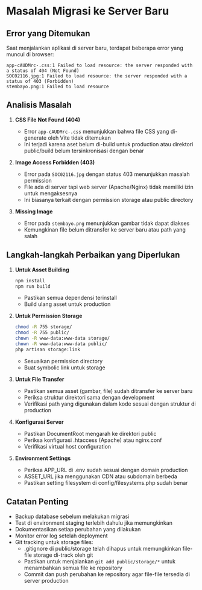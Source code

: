 # Masalah Migrasi ke Server Baru

## Error yang Ditemukan

Saat menjalankan aplikasi di server baru, terdapat beberapa error yang muncul di browser:

```
app-cAUDMrc-.css:1 Failed to load resource: the server responded with a status of 404 (Not Found)
SOC02116.jpg:1 Failed to load resource: the server responded with a status of 403 (Forbidden)
stembayo.png:1 Failed to load resource
```

## Analisis Masalah

1. **CSS File Not Found (404)**
   - Error `app-cAUDMrc-.css` menunjukkan bahwa file CSS yang di-generate oleh Vite tidak ditemukan
   - Ini terjadi karena aset belum di-build untuk production atau direktori public/build belum tersinkronisasi dengan benar

2. **Image Access Forbidden (403)**
   - Error pada `SOC02116.jpg` dengan status 403 menunjukkan masalah permission
   - File ada di server tapi web server (Apache/Nginx) tidak memiliki izin untuk mengaksesnya
   - Ini biasanya terkait dengan permission storage atau public directory

3. **Missing Image**
   - Error pada `stembayo.png` menunjukkan gambar tidak dapat diakses
   - Kemungkinan file belum ditransfer ke server baru atau path yang salah

## Langkah-langkah Perbaikan yang Diperlukan

1. **Untuk Asset Building**
   ```bash
   npm install
   npm run build
   ```
   - Pastikan semua dependensi terinstall
   - Build ulang asset untuk production

2. **Untuk Permission Storage**
   ```bash
   chmod -R 755 storage/
   chmod -R 755 public/
   chown -R www-data:www-data storage/
   chown -R www-data:www-data public/
   php artisan storage:link
   ```
   - Sesuaikan permission directory
   - Buat symbolic link untuk storage

3. **Untuk File Transfer**
   - Pastikan semua asset (gambar, file) sudah ditransfer ke server baru
   - Periksa struktur direktori sama dengan development
   - Verifikasi path yang digunakan dalam kode sesuai dengan struktur di production

4. **Konfigurasi Server**
   - Pastikan DocumentRoot mengarah ke direktori public
   - Periksa konfigurasi .htaccess (Apache) atau nginx.conf
   - Verifikasi virtual host configuration

5. **Environment Settings**
   - Periksa APP_URL di .env sudah sesuai dengan domain production
   - ASSET_URL jika menggunakan CDN atau subdomain berbeda
   - Pastikan setting filesystem di config/filesystems.php sudah benar

## Catatan Penting
- Backup database sebelum melakukan migrasi
- Test di environment staging terlebih dahulu jika memungkinkan
- Dokumentasikan setiap perubahan yang dilakukan
- Monitor error log setelah deployment
- Git tracking untuk storage files:
  - .gitignore di public/storage telah dihapus untuk memungkinkan file-file storage di-track oleh git
  - Pastikan untuk menjalankan `git add public/storage/*` untuk menambahkan semua file ke repository
  - Commit dan push perubahan ke repository agar file-file tersedia di server production
